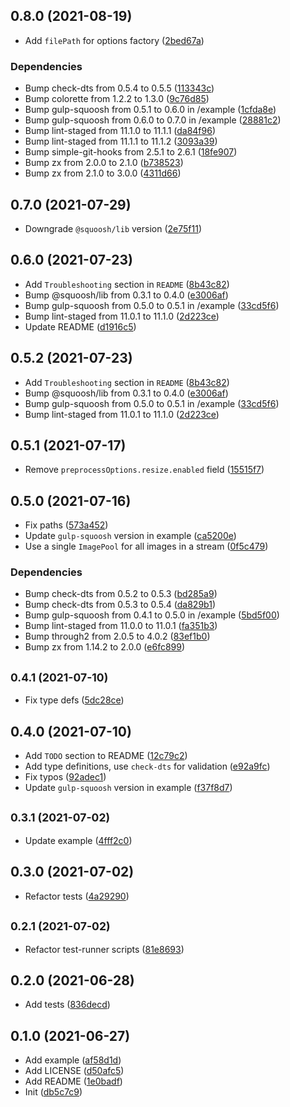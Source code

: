 ## 0.8.0 (2021-08-19)

- Add `filePath` for options factory ([2bed67a](https://github.com/chenaski/gulp-squoosh/commit/2bed67a))

### Dependencies

- Bump check-dts from 0.5.4 to 0.5.5 ([113343c](https://github.com/chenaski/gulp-squoosh/commit/113343c))
- Bump colorette from 1.2.2 to 1.3.0 ([9c76d85](https://github.com/chenaski/gulp-squoosh/commit/9c76d85))
- Bump gulp-squoosh from 0.5.1 to 0.6.0 in /example ([1cfda8e](https://github.com/chenaski/gulp-squoosh/commit/1cfda8e))
- Bump gulp-squoosh from 0.6.0 to 0.7.0 in /example ([28881c2](https://github.com/chenaski/gulp-squoosh/commit/28881c2))
- Bump lint-staged from 11.1.0 to 11.1.1 ([da84f96](https://github.com/chenaski/gulp-squoosh/commit/da84f96))
- Bump lint-staged from 11.1.1 to 11.1.2 ([3093a39](https://github.com/chenaski/gulp-squoosh/commit/3093a39))
- Bump simple-git-hooks from 2.5.1 to 2.6.1 ([18fe907](https://github.com/chenaski/gulp-squoosh/commit/18fe907))
- Bump zx from 2.0.0 to 2.1.0 ([b738523](https://github.com/chenaski/gulp-squoosh/commit/b738523))
- Bump zx from 2.1.0 to 3.0.0 ([4311d66](https://github.com/chenaski/gulp-squoosh/commit/4311d66))

## 0.7.0 (2021-07-29)

- Downgrade `@squoosh/lib` version ([2e75f11](https://github.com/chenaski/gulp-squoosh/commit/2e75f11))

## 0.6.0 (2021-07-23)

- Add `Troubleshooting` section in `README` ([8b43c82](https://github.com/chenaski/gulp-squoosh/commit/8b43c82))
- Bump @squoosh/lib from 0.3.1 to 0.4.0 ([e3006af](https://github.com/chenaski/gulp-squoosh/commit/e3006af))
- Bump gulp-squoosh from 0.5.0 to 0.5.1 in /example ([33cd5f6](https://github.com/chenaski/gulp-squoosh/commit/33cd5f6))
- Bump lint-staged from 11.0.1 to 11.1.0 ([2d223ce](https://github.com/chenaski/gulp-squoosh/commit/2d223ce))
- Update README ([d1916c5](https://github.com/chenaski/gulp-squoosh/commit/d1916c5))

## 0.5.2 (2021-07-23)

- Add `Troubleshooting` section in `README` ([8b43c82](https://github.com/chenaski/gulp-squoosh/commit/8b43c82))
- Bump @squoosh/lib from 0.3.1 to 0.4.0 ([e3006af](https://github.com/chenaski/gulp-squoosh/commit/e3006af))
- Bump gulp-squoosh from 0.5.0 to 0.5.1 in /example ([33cd5f6](https://github.com/chenaski/gulp-squoosh/commit/33cd5f6))
- Bump lint-staged from 11.0.1 to 11.1.0 ([2d223ce](https://github.com/chenaski/gulp-squoosh/commit/2d223ce))

## 0.5.1 (2021-07-17)

- Remove `preprocessOptions.resize.enabled` field ([15515f7](https://github.com/chenaski/gulp-squoosh/commit/15515f7))

## 0.5.0 (2021-07-16)

- Fix paths ([573a452](https://github.com/chenaski/gulp-squoosh/commit/573a452))
- Update `gulp-squoosh` version in example ([ca5200e](https://github.com/chenaski/gulp-squoosh/commit/ca5200e))
- Use a single `ImagePool` for all images in a stream ([0f5c479](https://github.com/chenaski/gulp-squoosh/commit/0f5c479))

### Dependencies

- Bump check-dts from 0.5.2 to 0.5.3 ([bd285a9](https://github.com/chenaski/gulp-squoosh/commit/bd285a9))
- Bump check-dts from 0.5.3 to 0.5.4 ([da829b1](https://github.com/chenaski/gulp-squoosh/commit/da829b1))
- Bump gulp-squoosh from 0.4.1 to 0.5.0 in /example ([5bd5f00](https://github.com/chenaski/gulp-squoosh/commit/5bd5f00))
- Bump lint-staged from 11.0.0 to 11.0.1 ([fa351b3](https://github.com/chenaski/gulp-squoosh/commit/fa351b3))
- Bump through2 from 2.0.5 to 4.0.2 ([83ef1b0](https://github.com/chenaski/gulp-squoosh/commit/83ef1b0))
- Bump zx from 1.14.2 to 2.0.0 ([e6fc899](https://github.com/chenaski/gulp-squoosh/commit/e6fc899))

## <small>0.4.1 (2021-07-10)</small>

- Fix type defs ([5dc28ce](https://github.com/chenaski/gulp-squoosh/commit/5dc28ce))

## 0.4.0 (2021-07-10)

- Add `TODO` section to README ([12c79c2](https://github.com/chenaski/gulp-squoosh/commit/12c79c2))
- Add type definitions, use `check-dts` for validation ([e92a9fc](https://github.com/chenaski/gulp-squoosh/commit/e92a9fc))
- Fix typos ([92adec1](https://github.com/chenaski/gulp-squoosh/commit/92adec1))
- Update `gulp-squoosh` version in example ([f37f8d7](https://github.com/chenaski/gulp-squoosh/commit/f37f8d7))

## <small>0.3.1 (2021-07-02)</small>

- Update example ([4fff2c0](https://github.com/chenaski/gulp-squoosh/commit/4fff2c0))

## 0.3.0 (2021-07-02)

- Refactor tests ([4a29290](https://github.com/chenaski/gulp-squoosh/commit/4a29290))

## <small>0.2.1 (2021-07-02)</small>

- Refactor test-runner scripts ([81e8693](https://github.com/chenaski/gulp-squoosh/commit/81e8693))

## 0.2.0 (2021-06-28)

- Add tests ([836decd](https://github.com/chenaski/gulp-squoosh/commit/836decd))

## 0.1.0 (2021-06-27)

- Add example ([af58d1d](https://github.com/chenaski/gulp-squoosh/commit/af58d1d))
- Add LICENSE ([d50afc5](https://github.com/chenaski/gulp-squoosh/commit/d50afc5))
- Add README ([1e0badf](https://github.com/chenaski/gulp-squoosh/commit/1e0badf))
- Init ([db5c7c9](https://github.com/chenaski/gulp-squoosh/commit/db5c7c9))
